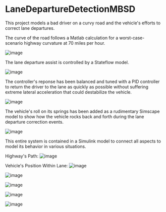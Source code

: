 # LaneDepartureDetectionMBSD

This project models a bad driver on a curvy road and the vehicle's efforts to correct lane departures.

The curve of the road follows a Matlab calculation for a worst-case-scenario highway curvature at 70 miles per hour.

![image](https://github.com/user-attachments/assets/fd1b7c17-006e-45c8-a53e-6534bff23677)

The lane departure assist is controlled by a Stateflow model.

![image](https://github.com/user-attachments/assets/ef01fe74-fde1-4f34-b242-bc38fac0ce7a)

The controller's reponse has been balanced and tuned with a PID controller to return the driver to the lane as quickly as possible without suffering extreme lateral acceleration that could destabilize the vehicle.

![image](https://github.com/user-attachments/assets/c50a131c-ef45-4230-aafa-02a12b4a7405)

The vehicle's roll on its springs has been added as a rudimentary Simscape model to show how the vehicle rocks back and forth during the lane departure correction events.

![image](https://github.com/user-attachments/assets/0c1f2cd6-50a0-4f53-862b-2f5895421163)

This entire system is contained in a Simulink model to connect all aspects to model its behavior in various situations.

Highway's Path:
![image](https://github.com/user-attachments/assets/2102e29d-eace-45a9-95e9-1cf70786f716)

Vehicle's Position Within Lane:
![image](https://github.com/user-attachments/assets/fe4997e5-07eb-4604-9230-85bc73dd67cd)

![image](https://github.com/user-attachments/assets/b00aa80a-88b4-4bb9-9330-96a849b601bf)

![image](https://github.com/user-attachments/assets/97fed0a6-89ec-4524-a00a-61d1c4313bd8)

![image](https://github.com/user-attachments/assets/cd543342-24fd-4317-8a68-d917342af489)

![image](https://github.com/user-attachments/assets/60ab419f-ef4b-4b6c-a77a-73b39d7d3c1c)




